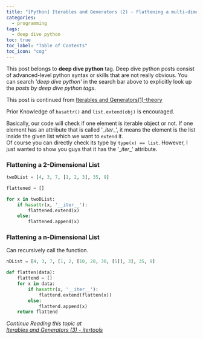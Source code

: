 ```yaml
---
title: "[Python] Iterables and Generators (2) - Flattening a multi-dimensional list"
categories:
  - programming
tags:
  - deep dive python
toc: true
toc_label: "Table of Contents"
toc_icon: "cog"
---
```

This post belongs to **deep dive python** tag. Deep dive python posts consist of 
advanced-level python syntax or skills that are not really obvious.
You can search *'deep dive python'* in the search bar above to explicitly look up the *posts by deep dive python tags*.  

This post is continued from [Iterables and Generators(1)-theory](https://kimdanny.github.io/programming/iterables-generator/)

Prior Knowledge of `hasattr()` and `list.extend(obj)` is encouraged.  

Basically, our code will check if one element is iterable object or not.
If one element has an attribute that is called '\__iter__', it means the element is the list inside the given list 
which we want to `extend` it.  
Of course you can directly check its type by `type(x) == list`. However, I just wanted to show you guys that it has the '\__iter__' attribute.

### Flattening a 2-Dimensional List

```python
twoDList = [4, 3, 7, [1, 2, 3], 35, 9]

flattened = []

for x in twoDList:
    if hasattr(x, '__iter__'):
        flattened.extend(x)
    else:
        flattened.append(x)
```

### Flattening a n-Dimensional List
Can recursively call the function.

```python
nDList = [4, 3, 7, [1, 2, [10, 20, 30, [5]], 3], 35, 9]

def flatten(data):
    flattend = []
    for x in data:
        if hasattr(x, '__iter__'):
            flattend.extend(flatten(x))
        else:
            flattend.append(x)
    return flattend
```


*Continue Reading this topic at  
[Iterables and Generators (3) - itertools](https://kimdanny.github.io/programming/itertools/)*
